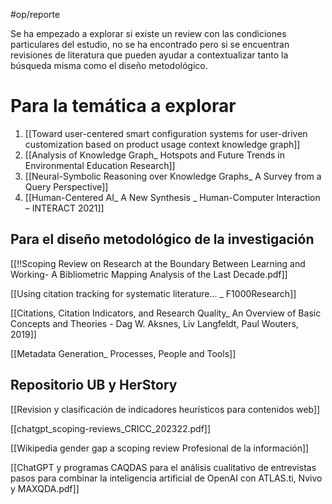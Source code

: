 #op/reporte 

Se ha empezado a explorar si existe un review con las condiciones particulares del estudio, no se ha encontrado pero si se encuentran revisiones de literatura que pueden ayudar a contextualizar tanto la búsqueda misma como el diseño metodológico. 

# Para la temática a explorar
1. [[Toward user-centered smart configuration systems for user-driven customization based on product usage context knowledge graph]]
2. [[Analysis of Knowledge Graph_ Hotspots and Future Trends in Environmental Education Research]]
3. [[Neural-Symbolic Reasoning over Knowledge Graphs_ A Survey from a Query Perspective]]
4. [[Human-Centered AI_ A New Synthesis _ Human-Computer Interaction – INTERACT 2021]]


## Para el diseño metodológico de la investigación

[[!!Scoping Review on Research at the Boundary Between Learning and Working- A Bibliometric Mapping Analysis of the Last Decade.pdf]]

[[Using citation tracking for systematic literature... _ F1000Research]]

[[Citations, Citation Indicators, and Research Quality_ An Overview of Basic Concepts and Theories - Dag W. Aksnes, Liv Langfeldt, Paul Wouters, 2019]]

[[Metadata Generation_ Processes, People and Tools]]



## Repositorio UB y HerStory
[[Revision y clasificación de indicadores heurísticos para contenidos web]]

[[chatgpt_scoping-reviews_CRICC_202322.pdf]]

[[Wikipedia gender gap a scoping review Profesional de la información]]

[[ChatGPT y programas CAQDAS para el análisis cualitativo de entrevistas pasos para combinar la inteligencia artificial de OpenAI con ATLAS.ti, Nvivo y MAXQDA.pdf]]
